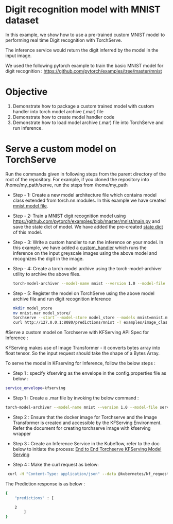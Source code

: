 # Digit recognition model with MNIST dataset

In this example, we show how to use a pre-trained custom MNIST model to performing real time Digit recognition with TorchServe.

The inference service would return the digit inferred by the model in the input image.

We used the following pytorch example to train the basic MNIST model for digit recognition :
https://github.com/pytorch/examples/tree/master/mnist

# Objective
1. Demonstrate how to package a custom trained model with custom handler into torch model archive (.mar) file
2. Demonstrate how to create model handler code
3. Demonstrate how to load model archive (.mar) file into TorchServe and run inference.

# Serve a custom model on TorchServe

Run the commands given in following steps from the parent directory of the root of the repository. For example, if you cloned the repository into /home/my_path/serve, run the steps from /home/my_path

 * Step - 1: Create a new model architecture file which contains model class extended from torch.nn.modules. In this example we have created [mnist model file](mnist.py).
 * Step - 2: Train a MNIST digit recognition model using https://github.com/pytorch/examples/blob/master/mnist/main.py and save the state dict of model. We have added the pre-created [state dict](mnist_cnn.pt) of this model.
 * Step - 3: Write a custom handler to run the inference on your model. In this example, we have added a [custom_handler](mnist_handler.py) which runs the inference on the input greyscale images using the above model and recognizes the digit in the image.
 * Step - 4: Create a torch model archive using the torch-model-archiver utility to archive the above files.
 
    ```bash
    torch-model-archiver --model-name mnist --version 1.0 --model-file examples/image_classifier/mnist/mnist.py --serialized-file examples/image_classifier/mnist/mnist_cnn.pt --handler  examples/image_classifier/mnist/mnist_handler.py
    ```
   
 * Step - 5: Register the model on TorchServe using the above model archive file and run digit recognition inference
   
    ```bash
    mkdir model_store
    mv mnist.mar model_store/
    torchserve --start --model-store model_store --models mnist=mnist.mar
    curl http://127.0.0.1:8080/predictions/mnist -T examples/image_classifier/mnist/test_data/0.png
    ```

#Serve a custom model on Torchserve with KFServing API Spec for Inference :



KFServing makes use of Image Transformer - it converts bytes array into float tensor. So the input request should take the shape of a Bytes Array.


To serve the model in KFserving for Inference, follow the below steps :

* Step 1 : specify kfserving as the envelope in the config.properties file as below :

```bash
service_envelope=kfserving
```

* Step 1 : Create a .mar file by invoking the below command :

```bash
torch-model-archiver --model-name mnist --version 1.0 --model-file serve/examples/image_classifier/mnist/mnist.py --serialized-file serve/examples/image_classifier/mnist/mnist_cnn.pt --handler  serve/examples/image_classifier/mnist/mnist_handler.py
```

* Step 2 : Ensure that the docker image for Torchserve and the Image Transformer is created and accessible by the KFServing Environment. 
	     Refer the document for creating torchserve image with kfserving wrapper 

* Step 3 : Create an Inference Service in the Kubeflow, refer to the doc below to initiate the process:
[End to End Torchserve KFServing Model Serving](https://github.com/pytorch/serve/blob/master/kf_predictor_docker/README.md)

* Step 4 : Make the curl request as below:
```bash
 curl -H "Content-Type: application/json" --data @kubernetes/kf_request_json/mnist_kf.json http://127.0.0.1:8085/v1/models/mnist:predict
```

The Prediction response is as below :

```bash
{
	"predictions" : [

	2
		]
}
```




